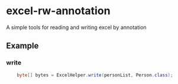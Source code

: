 # excel-rw-annotation
A simple tools for reading and writing excel by annotation

## Example

### write

```java  
    byte[] bytes = ExcelHelper.write(personList, Person.class);
```    
    
